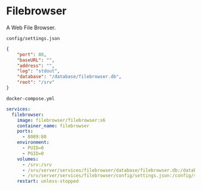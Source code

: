 # Filebrowser
A Web File Browser.

``config/settings.json``
```json
{
	"port": 80,
	"baseURL": "",
	"address": "",
	"log": "stdout",
	"database": "/database/filebrowser.db",
	"root": "/srv"
}
```

``docker-compose.yml``
```yaml
services:
  filebrowser:
    image: filebrowser/filebrowser:s6
    container_name: filebrowser
    ports:
      - 8089:80
    environment:
      - PUID=0
      - PGID=0
    volumes:
      - /srv:/srv
      - /srv/server/services/filebrowser/database/filebrowser.db:/database/filebrowser.db
      - /srv/server/services/filebrowser/config/settings.json:/config/settings.json
    restart: unless-stopped
```